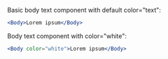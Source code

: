 Basic body text component with default color="text":

```jsx
<Body>Lorem ipsum</Body>
```

Body text component with color="white":

```jsx
<Body color="white">Lorem ipsum</Body>
```

